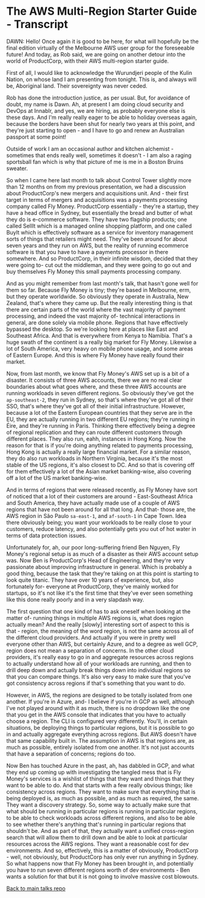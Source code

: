 # The AWS Multi-Region Starter Guide - Transcript

DAWN: Hello!  Once again it is good to be here, for what will hopefully be the final edition virtually of the Melbourne AWS user group for the foreseeable future!  And today, as Rob said, we are going on another detour into the world of ProductCorp, with their AWS multi-region starter guide.

First of all, I would like to acknowledge the Wurundjeri people of the Kulin Nation, on whose land I am presenting from tonight.  This is, and always will be, Aboriginal land.  Their sovereignty was never ceded.

Rob has done the introduction justice, as per usual.  But, for avoidance of doubt, my name is Dawn.  Ah, at present I am doing cloud security and DevOps at Innablr, and yes, we are hiring, as probably everyone else is these days.  And I'm really really eager to be able to holiday overseas again, because the borders have been shut for nearly two years at this point, and they're just starting to open - and I have to go and renew an Australian passport at some point!

Outside of work I am an occasional author and kitchen alchemist - sometimes that ends really well, sometimes it doesn't - I am also a raging sportsball fan which is why that picture of me is me in a Boston Bruins sweater.

So when I came here last month to talk about Control Tower slightly more than 12 months on from my previous presentation, we had a discussion about ProductCorp's new mergers and acquisitions unit.  And - their first target in terms of mergers and acquisitions was a payments processing company called Fly Money.  ProductCorp essentially - they're a startup, they have a head office in Sydney, but essentially the bread and butter of what they do is e-commerce software.  They have two flagship products; one called SellIt which is a managed online shopping platform, and one called BuyIt which is effectively software as a service for inventory management sorts of things that retailers might need.  They've been around for about seven years and they run on AWS, but the reality of running ecommerce software is that you have to have a payments processor in there somewhere.  And so ProductCorp, in their infinite wisdom, decided that they were going to- cut out the middleman, and they were going to go out and buy themselves Fly Money this small payments processing company.

And as you might remember from last month's talk, that hasn't gone well for them so far.  Because Fly Money is tiny; they're based in Melbourne, erm, but they operate worldwide.  So obviously they operate in Australia, New Zealand, that's where they came up.  But the really interesting thing is that there are certain parts of the world where the vast majority of payment processing, and indeed the vast majority of- technical interactions in general, are done solely via mobile phone.  Regions that have effectively bypassed the desktop.  So we're looking here at places like East and Southeast Africa.  And that is everywhere from Kenya to Namibia.  That's a huge swath of the continent is a really big market for Fly Money.  Likewise a lot of South America, very heavy on mobile phone usage, and some areas of Eastern Europe.  And this is where Fly Money have really found their market.

Now, from last month, we know that Fly Money's AWS set up is a bit of a disaster.  It consists of three AWS accounts, there we are no real clear boundaries about what goes where, and these three AWS accounts are running workloads in seven different regions.  So obviously they've got the `ap-southeast-2`, they run in Sydney, so that's where they've got all of their SSO, that's where they've got all of their initial infrastructure.  However, because a lot of the Eastern European countries that they serve are in the EU, they are actually running in two different EU regions; they're running in Éire, and they're running in Paris.  Thinking there effectively being a degree of regional replication and they can route different customers through different places.  They also run, eahh, instances in Hong Kong.  Now the reason for that is if you're doing anything related to payments processing, Hong Kong is actually a really large financial market.  For a similar reason, they do also run workloads in Northern Virginia, because it's the most stable of the US regions, it's also closest to DC.  And so that is covering off for them effectively a lot of the Asian market banking-wise, also covering off a lot of the US market banking-wise.

And in terms of regions that were released recently, as Fly Money have sort of noticed that a lot of their customers are around - East-Southeast Africa and South America, they have actually made use of a couple of AWS regions that have not been around for all that long.  And that- those are, the AWS region in São Paulo `sa-east-1`, and `af-south-1` in Cape Town.  Idea there obviously being; you want your workloads to be really close to your customers, reduce latency, and also potentially gets you out of hot water in terms of data protection issues.

Unfortunately for, ah, our poor long-suffering friend Ben Nguyen, Fly Money's regional setup is as much of a disaster as their AWS account setup was.  Now Ben is ProductCorp's Head of Engineering, and they're very passionate about improving infrastructure in general.  Which is probably a good thing, because the task that they're taking on at this point is starting to look quite titanic.  They have over 10 years of experience, but, also fortunately for- everyone at ProductCorp, they've mainly worked for startups, so it's not like it's the first time that they've ever seen something like this done really poorly and in a very slapdash way.

The first question that one kind of has to ask oneself when looking at the matter of- running things in multiple AWS regions is, what does region actually mean?  And the really [slowly] interesting sort of aspect to this is that - region, the meaning of the word region, is not the same across all of the different cloud providers.  And actually if you were in pretty well everyone other than AWS, but certainly Azure, and to a degree as well GCP, region does not mean a separation of concerns.  In the other cloud providers, it's really easy to go in and aggregate resources across regions to actually understand how all of your workloads are running, and then to drill deep down and actually break things down into individual regions so that you can compare things.  It's also very easy to make sure that you've got consistency across regions if that's something that you want to do.

However, in AWS, the regions are designed to be totally isolated from one another.  If you're in Azure, and- I believe if you're in GCP as well, although I've not played around with it as much, there is no dropdown like the one that you get in the AWS console that indicates that you have to actually choose a region.  The CLI is configured very differently.  You'll, in certain situations, be deploying things to particular regions, but it is possible to go in and actually aggregate everything across regions.  But AWS doesn't have that same capability built in.  The assumption in AWS is that regions are, as much as possible, entirely isolated from one another.  It's not just accounts that have a separation of concerns; regions do too.

Now Ben has touched Azure in the past, ah, has dabbled in GCP, and what they end up coming up with investigating the tangled mess that is Fly Money's services is a wishlist of things that they want and things that they want to be able to do.  And that starts with a few really obvious things; like consistency across regions.  They want to make sure that everything that is being deployed is, as much as possible, and as much as required, the same.  They want a discovery strategy.  So, some way to actually make sure that what should be running in particular regions is running in particular regions, to be able to check workloads across different regions, and also to be able to see whether there's anything that's running in particular regions that shouldn't be.  And as part of that, they actually want a unified cross-region search that will allow them to drill down and be able to look at particular resources across the AWS regions.  They want a reasonable cost for dev environments.  And so, effectively, this is a matter of obviously, ProductCorp - well, not obviously, but ProductCorp has only ever run anything in Sydney.  So what happens now that Fly Money has been brought in, and potentially you have to run seven different regions worth of dev environments - Ben wants a solution for that but it is not going to involve massive cost blowouts.

[Back to main talks repo](https://github.com/lisushka/talks)
